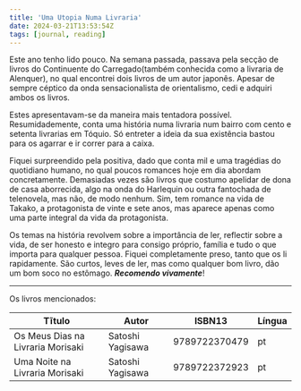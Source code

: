 ```yaml
---
title: 'Uma Utopia Numa Livraria'
date: 2024-03-21T13:53:54Z
tags: [journal, reading]
---
```



Este ano tenho lido pouco. Na semana passada, passava pela secção de
livros do Continuente do Carregado(também conhecida como a livraria de
Alenquer), no qual encontrei dois livros de um autor japonês. Apesar
de sempre céptico da onda sensacionalista de orientalismo,
cedi e adquiri ambos os livros.

Estes apresentavam-se da maneira mais tentadora
possível. Resumidademente, conta uma história numa livraria num bairro
com cento e setenta livrarias em Tóquio. Só entreter a ideia da sua existência
bastou para os agarrar e ir correr para a caixa.

Fiquei surpreendido pela positiva, dado que conta mil e uma tragédias
do quotidiano humano, no qual poucos romances hoje em dia abordam
concretamente. Demasiadas vezes são livros que costumo apelidar de
dona de casa aborrecida, algo na onda do Harlequin ou outra fantochada
de telenovela, mas não, de modo nenhum. Sim, tem romance na vida de
Takako, a protagonista de vinte e sete anos, mas aparece apenas como
uma parte integral da vida da protagonista.

Os temas na história revolvem sobre a importância de ler, reflectir
sobre a vida, de ser honesto e integro para consigo próprio, família e
tudo o que importa para qualquer pessoa.  Fiquei completamente preso,
tanto que os li rapidamente. São curtos, leves de ler, mas como
qualquer bom livro, dão um bom soco no estômago. ***Recomendo vivamente***! 

-----

Os livros mencionados:

| Tĩtulo                            | Autor            | ISBN13        | Língua |
|-----------------------------------|------------------|---------------|--------|
| Os Meus Dias na Livraria Morisaki | Satoshi Yagisawa | 9789722370479 | pt     |
| Uma Noite na Livraria Morisaki    | Satoshi Yagisawa | 9789722372923 | pt     |



